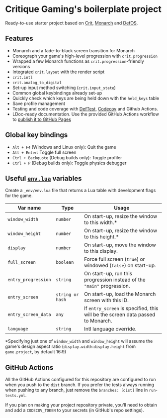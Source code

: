 # Critique Gaming's boilerplate project

Ready-to-use starter project based on [Crit], [Monarch] and [DefOS].

[Crit]: https://github.com/critique-gaming/crit
[Monarch]: https://github.com/britzl/monarch
[DefOS]: https://github.com/subsoap/defos

## Features

* Monarch and a fade-to-black screen transition for Monarch
* Coreograph your game's high-level progression with `crit.progression`
* Wrapped a few Monarch functions as `crit.progression`-friendly versions
* Integrated `crit.layout` with the render script
* `crit.intl`
* `crit.analog_to_digital`
* Set-up input method switching (`crit.input_state`)
* Common global keybindings already set-up
* Quickly check which keys are being held down with the `held_keys` table
* Save profile management
* Testing and code coverage with [DefTest], [Codecov] and Github Actions.
* LDoc-ready documentation. Use the provided GitHub Actions workflow to 
[publish it to GitHub Pages](https://critique-gaming.github.io/crit-boilerplate)

[DefTest]: https://github.com/britzl/deftest
[Codecov]: https://codecov.io

## Global key bindings

* `Alt + F4` (Windows and Linux only): Quit the game
* `Alt + Enter`: Toggle full screen
* `Ctrl + Backquote` (Debug builds only): Toggle profiler
* `Ctrl + P` (Debug builds only): Toggle physics debugger

## Useful [`env.lua`](https://critique-gaming.github.io/crit/modules/crit.env.html) variables

Create a `_env/env.lua` file that returns a Lua table with development flags for the game.

|Var name|Type|Usage|
|-|-|-|
|`window_width`|`number`|On start-up, resize the window to this width.&ast;|
|`window_height`|`number`|On start-up, resize the window to this height.&ast;|
|`display`|`number`|On start-up, move the window to this display.|
|`full_screen`|`boolean`|Force full screen (`true`) or windowed (`false`) on start-up.|
|`entry_progression`|`string`|On start-up, run this progression instead of the `"main"` progression.|
|`entry_screen`|`string or hash`|On start-up, load the Monarch screen with this ID.|
|`entry_screen_data`|`any`|If `entry_screen` is specified, this will be the screen data passed to Monarch.|
|`language`|`string`|Intl language override.|

&ast;Specifying just one of `window_width` and `window_height` will assume the game's design aspect ratio (`display.width`:`display.height` from `game.project`, by default 16:9)

## GitHub Actions

All the GitHub Actions configured for this repository are configured to run when
you push to the `dist` branch. If you prefer the tests always running when 
pushing to any branch, just remove the `branches: [dist]` line in `run-tests.yml`.

If you plan on making your project repository private, you'll need to obtain and 
add a `CODECOV_TOKEN` to your secrets (in GitHub's repo settings).